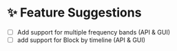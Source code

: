# ✨ Feature Suggestions
- [ ] Add support for multiple frequency bands (API & GUI)
- [ ] add support for Block by timeline (API & GUI)